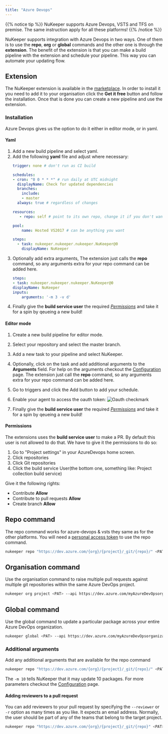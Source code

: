 ```yaml
---
title: "Azure Devops"
---
```


{{% notice tip %}}
NuKeeper supports Azure Devops, VSTS and TFS on premise. The same instruction apply for all these platforms!
{{% /notice %}}

NuKeeper supports integration with Azure Devops in two ways. One of them is to use the **repo**, **org** or **global** commands and the other one is through the **extension**. The benefit of the extension is that you can make a build pipeline with the extension and schedule your pipeline. This way you can automate your updating flow.

## Extension

The NuKeeper extension is available in the [marketplace](https://marketplace.visualstudio.com/items?itemName=nukeeper.nukeeper#overview). In order to install it you need to add it to your organisation click the **Get it free** button and follow the installation. Once that is done you can create a new pipeline and use the extension. 

### Installation
Azure Devops gives us the option to do it either in editor mode, or in yaml. 

#### Yaml
1. Add a new build pipeline and select yaml.
1. Add the following **yaml** file and adjust where necessary:
    ```yml
    trigger: none # don't run as CI build

    schedules:
    - cron: "0 0 * * *" # run daily at UTC midnight
      displayName: Check for updated dependencies
      branches:
        include:
        - master
      always: true # regardless of changes

    resources:
       - repo: self # point to its own repo, change it if you don't want that

    pool:
        name: Hosted VS2017 # can be anything you want

    steps:
      - task: nukeeper.nukeeper.nukeeper.NuKeeper@0
        displayName: NuKeeper
    ```    
1. Optionally add extra arguments, The extension just calls the **repo** command, so any arguments extra for your repo command can be added here.
    ```yml
    steps:
    - task: nukeeper.nukeeper.nukeeper.NuKeeper@0
    displayName: NuKeeper
    inputs:
        arguments: '-m 3 -v d'
    ```
1. Finally give the **build service user** the required *[Permissions](#permissions)* and take it for a spin by qeueing a new build!

#### Editor mode
1. Create a new build pipeline for editor mode.
1. Select your repository and select the master branch.
1. Add a new task to your pipeline and select NuKeeper.
1. Optionally, click on the task and add additional arguments to the **Arguments** field. For help on the arguments checkout the [Configuration](/basics/configuration/) page. The extension just call the **repo** command, so any arguments extra for your repo command can be added here.
1. Go to triggers and click the <i class="fas fa-plus"></i> Add button to add your schedule.
1. Enable your agent to access the oauth token:
    ![Oauth checkmark](/img/oauth_checkmark.png)

1. Finally give the **build service user** the required *[Permissions](#permissions)* and take it for a spin by qeueing a new build!
   
#### Permissions
The extensions uses the **build service user** to make a PR. By default this user is not allowed to do that. We have to give it the permissions to do so:

1. Go to "Project settings" in your AzureDevops home screen.
1. Click repositories
1. Click Git repositories
1. Click the build service User(the bottom one, something like: Project collection build service)

Give it the following rights:

- Contribute **Allow**
- Contribute to pull requests **Allow**
- Create branch **Allow**

## Repo command

The repo command works for azure-devops & vsts they same as for the other platforms. You will need a [personal access token](https://docs.microsoft.com/en-us/azure/devops/organizations/accounts/use-personal-access-tokens-to-authenticate?view=azure-devops) to use the repo command.

```sh
nukeeper repo "https://dev.azure.com/{org}/{project}/_git/{repo}/" <PAT>
```

## Organisation command

Use the organisation command to raise multiple pull requests against multiple git repositories within the same Azure DevOps project.

```sh
nukeeper org project <PAT> --api https://dev.azure.com/myAzureDevOpsorganization
```

## Global command

Use the global command to update a particular package across your entire Azure DevOps organization.

```sh
nukeeper global <PAT> --api https://dev.azure.com/myAzureDevOpsorganization --include PackageToUpdate
```

### Additional arguments
Add any additional arguments that are available for the repo command

```sh
nukeeper repo "https://dev.azure.com/{org}/{project}/_git/{repo}/" <PAT> -m 10
```
The `-m 10` tells NuKeeper that it may update 10 packages. For more parameters checkout the [Configuration](/basics/configuration/) page.

#### Adding reviewers to a pull request

You can add reviewers to your pull request by specifying the `--reviewer` or `-r` option as many times as you like. It expects an email address. Normally, the user should be part of any of the teams that belong to the target project.

```sh
nukeeper repo "https://dev.azure.com/{org}/{project}/_git/{repo}" <PAT> -r nukeeper@company.com
```
